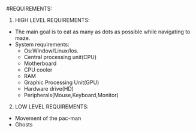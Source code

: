 #REQUIREMENTS:
1. HIGH LEVEL REQUIREMENTS:
  * The main goal is to eat as many as dots as possible while navigating to maze.
  * System requirements:
    - Os:Window/Linux/Ios.
    - Central processing unit(CPU)
    - Motherboard
    - CPU cooler
    - RAM
    - Graphic Processing Unit(GPU)
    - Hardware drive(HD)
    - Peripherals(Mouse,Keyboard,Monitor)

2. LOW LEVEL REQUIREMENTS:
  * Movement of the pac-man 
  * Ghosts
  